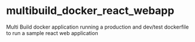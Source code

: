# multibuild_docker_react_webapp
Multi Build docker application running a production and dev/test dockerfile to run a sample react web application
